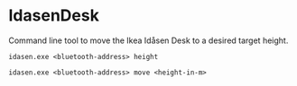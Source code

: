 # IdasenDesk

Command line tool to move the Ikea Idåsen Desk to a desired target height.

`idasen.exe <bluetooth-address> height`

`idasen.exe <bluetooth-address> move <height-in-m>`
